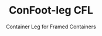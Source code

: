 ---
title: "ConFoot-leg CFL"
subtitle: "Container Leg for Framed Containers"
mainImage: "/images/products/confoot-leg-cfl-main.jpg"
gallery:
  - "/images/products/confoot-leg-cfl-1.jpg"
  - "/images/products/confoot-leg-cfl-2.jpg"
  - "/images/products/confoot-leg-cfl-3.jpg"
shortDescription: "ConFoot-leg CFL is designed specifically for framed containers, fitting the frames perfectly to allow containers to be used as storage containers for liquids and other materials."
technicalDescription: "The CFL model is engineered for spherical containers that are used for transporting liquids requiring endurance of high pressure, as the spheric form carries the pressure best but needs frames around it to be transportable."
videoID: "C2KwnEb-npU"
specifications:
  - name: "Weight"
    value: "24 kg per leg"
  - name: "Load capacity"
    value: "30 tons"
  - name: "Adjustment range"
    value: "1,043 mm to 1,448 mm"
  - name: "Material"
    value: "High-grade steel"
price: "3.500 EUR"
priceVAT: "4.235 EUR"
pricingNotes: "Volume discounts available. Contact us for details."
buyLink: "/contact"
howToUse: |
  1. Position the CFL leg at the container frame corner
  2. Engage the locking mechanism
  3. Adjust height if necessary within the range of 1,043 mm to 1,448 mm
  4. Repeat for all required corners
  5. Lower the trailer and drive away, leaving the container on the legs
benefits:
  - title: "Perfect Frame Fit"
    description: "Designed to fit the frames of spherical containers perfectly"
  - title: "Liquid Storage"
    description: "Allows containers to be used as storage containers for liquids requiring high pressure endurance"
  - title: "Specialized Design"
    description: "Engineered specifically for the unique requirements of framed containers"
  - title: "Versatile Applications"
    description: "Suitable for various industries requiring specialized container storage and handling"
  - title: "Ready Mobility"
    description: "Containers are always ready to be moved - simply drive the trailer under the container to continue the journey"
  - title: "Cost Optimization"
    description: "Optimizes costs and time usage by enabling specialized container handling without additional equipment"
articleContent: |
  ## What is ConFoot-leg CFL?

  ConFoot-leg CFL is a specialized container leg solution designed specifically for framed containers. Unlike standard shipping containers, spherical containers used for transporting liquids requiring high pressure endurance need frames around them to be transportable, as the spheric form carries the pressure best. The CFL model is engineered to fit these frames perfectly, allowing these specialized containers to be used as storage containers for liquids and other materials that require pressure resistance.

  ## Key Benefits for Specialized Container Handling

  The ConFoot-leg CFL provides significant operational advantages for businesses that handle framed containers, particularly those used for liquid transport and storage. By enabling these specialized containers to be placed on legs, you can create flexible storage solutions for liquids and other pressure-sensitive materials without the need for permanent infrastructure.

  The CFL model allows businesses to optimize their specialized container operations, providing a way to safely support framed containers during loading, unloading, and storage periods. This versatility makes the CFL an ideal solution for industries that rely on the transport and storage of liquids and other materials requiring pressure-resistant containers.

  ## How It Works

  The ConFoot-leg CFL attaches securely to the frames of specialized containers, providing stable support while the container is positioned for loading, unloading, or storage. The legs feature an adjustment range of 1,043 mm to 1,448 mm, allowing for versatile positioning in various operational environments. Each leg weighs 24 kg, making them manageable for operators to handle, while the system provides a substantial load capacity of 30 tons.

  The installation process is straightforward:
  1. Position the CFL legs at the container frame corners
  2. Engage the locking mechanism to secure the legs
  3. Adjust the height as needed for your specific requirements
  4. Lower the trailer and drive away, leaving the container safely supported on the legs

  When it's time to move the container, simply drive the trailer back under it, secure the container to the trailer, remove the legs, and continue the journey.

  ## Applications of ConFoot-leg CFL

  ### Chemical Industry
  The chemical industry benefits significantly from the CFL's ability to safely support containers used for storing and transporting chemicals and liquid materials. By enabling these specialized containers to be positioned on legs, companies can create flexible storage solutions that maintain the integrity of pressure-sensitive materials while optimizing space utilization.

  ### Oil and Gas Sector
  For the oil and gas sector, the CFL provides valuable flexibility in handling containers used for various petroleum products. The ability to safely position these containers on legs allows for more efficient loading and unloading operations, as well as creating temporary storage capacity during peak operational periods.

  ### Food and Beverage Industry
  The food and beverage industry can utilize CFL legs for containers used in transporting and storing liquid food products. The system's stability and reliability ensure that these sensitive materials can be safely handled and stored without risk of contamination or damage.

  ### Water Treatment and Supply
  Water treatment and supply operations can benefit from the CFL's ability to support containers used for storing and transporting water treatment chemicals and other liquid materials. This capability enables more flexible and efficient management of these essential resources.

  ## Technical Specifications

  - **Load Capacity**: 30 tons
  - **Weight**: 24 kg per leg
  - **Adjustment Range**: 1,043 mm to 1,448 mm
  - **Material**: High-grade steel with durable finish
  - **Compatibility**: Specialized framed containers, particularly those designed for liquid transport

  The ConFoot-leg CFL represents a specialized solution for handling framed containers, offering businesses a way to optimize their operations involving spherical containers used for liquids and other materials requiring pressure resistance. By enabling these specialized containers to be safely supported on legs, the CFL helps businesses achieve greater efficiency and flexibility in their specialized container handling operations.
---